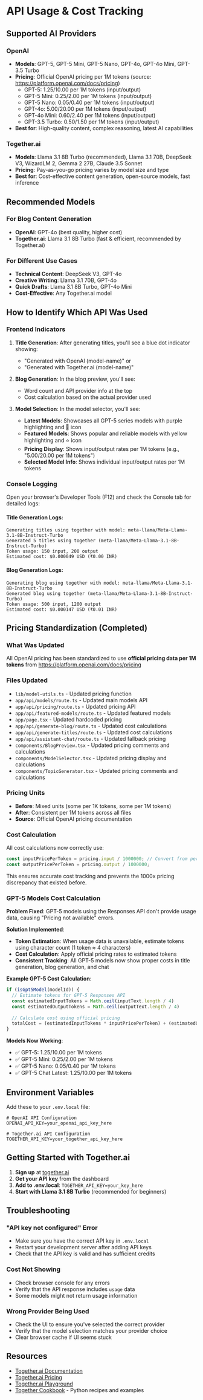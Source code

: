 # API Usage & Cost Tracking

## Supported AI Providers

### OpenAI
- **Models**: GPT-5, GPT-5 Mini, GPT-5 Nano, GPT-4o, GPT-4o Mini, GPT-3.5 Turbo
- **Pricing**: Official OpenAI pricing per 1M tokens (source: https://platform.openai.com/docs/pricing)
  - GPT-5: $1.25/$10.00 per 1M tokens (input/output)
  - GPT-5 Mini: $0.25/$2.00 per 1M tokens (input/output)
  - GPT-5 Nano: $0.05/$0.40 per 1M tokens (input/output)
  - GPT-4o: $5.00/$20.00 per 1M tokens (input/output)
  - GPT-4o Mini: $0.60/$2.40 per 1M tokens (input/output)
  - GPT-3.5 Turbo: $0.50/$1.50 per 1M tokens (input/output)
- **Best for**: High-quality content, complex reasoning, latest AI capabilities

### Together.ai
- **Models**: Llama 3.1 8B Turbo (recommended), Llama 3.1 70B, DeepSeek V3, WizardLM 2, Gemma 2 27B, Claude 3.5 Sonnet
- **Pricing**: Pay-as-you-go pricing varies by model size and type
- **Best for**: Cost-effective content generation, open-source models, fast inference

## Recommended Models

### For Blog Content Generation
- **OpenAI**: GPT-4o (best quality, higher cost)
- **Together.ai**: Llama 3.1 8B Turbo (fast & efficient, recommended by Together.ai)

### For Different Use Cases
- **Technical Content**: DeepSeek V3, GPT-4o
- **Creative Writing**: Llama 3.1 70B, GPT-4o
- **Quick Drafts**: Llama 3.1 8B Turbo, GPT-4o Mini
- **Cost-Effective**: Any Together.ai model

## How to Identify Which API Was Used

### Frontend Indicators
1. **Title Generation**: After generating titles, you'll see a blue dot indicator showing:
   - "Generated with OpenAI (model-name)" or
   - "Generated with Together.ai (model-name)"

2. **Blog Generation**: In the blog preview, you'll see:
   - Word count and API provider info at the top
   - Cost calculation based on the actual provider used

3. **Model Selection**: In the model selector, you'll see:
   - **Latest Models**: Showcases all GPT-5 series models with purple highlighting and 🚀 icon
   - **Featured Models**: Shows popular and reliable models with yellow highlighting and ⭐ icon
   - **Pricing Display**: Shows input/output rates per 1M tokens (e.g., "$5.00/$20.00 per 1M tokens")
   - **Selected Model Info**: Shows individual input/output rates per 1M tokens

### Console Logging
Open your browser's Developer Tools (F12) and check the Console tab for detailed logs:

#### Title Generation Logs:
```
Generating titles using together with model: meta-llama/Meta-Llama-3.1-8B-Instruct-Turbo
Generated 5 titles using together (meta-llama/Meta-Llama-3.1-8B-Instruct-Turbo)
Token usage: 150 input, 200 output
Estimated cost: $0.000049 USD (₹0.00 INR)
```

#### Blog Generation Logs:
```
Generating blog using together with model: meta-llama/Meta-Llama-3.1-8B-Instruct-Turbo
Generated blog using together (meta-llama/Meta-Llama-3.1-8B-Instruct-Turbo)
Token usage: 500 input, 1200 output
Estimated cost: $0.000147 USD (₹0.01 INR)
```

## Pricing Standardization (Completed)

### What Was Updated
All OpenAI pricing has been standardized to use **official pricing data per 1M tokens** from https://platform.openai.com/docs/pricing

### Files Updated
- `lib/model-utils.ts` - Updated pricing function
- `app/api/models/route.ts` - Updated main models API
- `app/api/pricing/route.ts` - Updated pricing API
- `app/api/featured-models/route.ts` - Updated featured models
- `app/page.tsx` - Updated hardcoded pricing
- `app/api/generate-blog/route.ts` - Updated cost calculations
- `app/api/generate-titles/route.ts` - Updated cost calculations
- `app/api/assistant-chat/route.ts` - Updated fallback pricing
- `components/BlogPreview.tsx` - Updated pricing comments and calculations
- `components/ModelSelector.tsx` - Updated pricing display and calculations
- `components/TopicGenerator.tsx` - Updated pricing comments and calculations

### Pricing Units
- **Before**: Mixed units (some per 1K tokens, some per 1M tokens)
- **After**: Consistent per 1M tokens across all files
- **Source**: Official OpenAI pricing documentation

### Cost Calculation
All cost calculations now correctly use:
```typescript
const inputPricePerToken = pricing.input / 1000000; // Convert from per 1M to per token
const outputPricePerToken = pricing.output / 1000000;
```

This ensures accurate cost tracking and prevents the 1000x pricing discrepancy that existed before.

### GPT-5 Models Cost Calculation
**Problem Fixed**: GPT-5 models using the Responses API don't provide usage data, causing "Pricing not available" errors.

**Solution Implemented**: 
- **Token Estimation**: When usage data is unavailable, estimate tokens using character count (1 token ≈ 4 characters)
- **Cost Calculation**: Apply official pricing rates to estimated tokens
- **Consistent Tracking**: All GPT-5 models now show proper costs in title generation, blog generation, and chat

**Example GPT-5 Cost Calculation**:
```typescript
if (isGpt5Model(modelId)) {
  // Estimate tokens for GPT-5 Responses API
  const estimatedInputTokens = Math.ceil(inputText.length / 4)
  const estimatedOutputTokens = Math.ceil(outputText.length / 4)
  
  // Calculate cost using official pricing
  totalCost = (estimatedInputTokens * inputPricePerToken) + (estimatedOutputTokens * outputPricePerToken)
}
```

**Models Now Working**:
- ✅ GPT-5: $1.25/$10.00 per 1M tokens
- ✅ GPT-5 Mini: $0.25/$2.00 per 1M tokens  
- ✅ GPT-5 Nano: $0.05/$0.40 per 1M tokens
- ✅ GPT-5 Chat Latest: $1.25/$10.00 per 1M tokens

## Environment Variables

Add these to your `.env.local` file:

```env
# OpenAI API Configuration
OPENAI_API_KEY=your_openai_api_key_here

# Together.ai API Configuration
TOGETHER_API_KEY=your_together_api_key_here
```

## Getting Started with Together.ai

1. **Sign up** at [together.ai](https://together.ai)
2. **Get your API key** from the dashboard
3. **Add to .env.local**: `TOGETHER_API_KEY=your_key_here`
4. **Start with Llama 3.1 8B Turbo** (recommended for beginners)

## Troubleshooting

### "API key not configured" Error
- Make sure you have the correct API key in `.env.local`
- Restart your development server after adding API keys
- Check that the API key is valid and has sufficient credits

### Cost Not Showing
- Check browser console for any errors
- Verify that the API response includes `usage` data
- Some models might not return usage information

### Wrong Provider Being Used
- Check the UI to ensure you've selected the correct provider
- Verify that the model selection matches your provider choice
- Clear browser cache if UI seems stuck

## Resources

- [Together.ai Documentation](https://docs.together.ai/docs/introduction)
- [Together.ai Pricing](https://together.ai/pricing)
- [Together.ai Playground](https://together.ai/playground)
- [Together Cookbook](https://docs.together.ai/docs/together-cookbook) - Python recipes and examples 